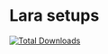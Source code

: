 # Lara setups
<a href="https://packagist.org/packages/mohammad-khazaee/lara-setups"><img src="https://img.shields.io/chocolatey/dt/mohammad-khazaee/lara-setups" alt="Total Downloads"></a>